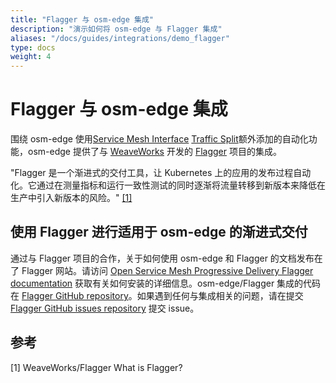```yaml
---
title: "Flagger 与 osm-edge 集成"
description: "演示如何将 osm-edge 与 Flagger 集成"
aliases: "/docs/guides/integrations/demo_flagger"
type: docs
weight: 4
---
```


# Flagger 与 osm-edge 集成

围绕 osm-edge 使用[Service Mesh Interface](smi-spec.io) [Traffic Split](https://github.com/servicemeshinterface/smi-spec/blob/v0.6.0/apis/traffic-split/v1alpha4/traffic-split.md)额外添加的自动化功能，osm-edge 提供了与 [WeaveWorks](https://www.weave.works/) 开发的 [Flagger](https://www.weave.works/oss/flagger/) 项目的集成。

"Flagger 是一个渐进式的交付工具，让 Kubernetes 上的应用的发布过程自动化。它通过在测量指标和运行一致性测试的同时逐渐将流量转移到新版本来降低在生产中引入新版本的风险。" [[1]](#1)

## 使用 Flagger 进行适用于 osm-edge 的渐进式交付

通过与 Flagger 项目的合作，关于如何使用 osm-edge 和 Flagger 的文档发布在了 Flagger 网站。请访问 [Open Service Mesh Progressive Delivery Flagger documentation](https://docs.flagger.app/tutorials/osm-progressive-delivery) 获取有关如何安装的详细信息。osm-edge/Flagger 集成的代码在 [Flagger GitHub repository](https://github.com/fluxcd/flagger)。如果遇到任何与集成相关的问题，请在提交 [Flagger GitHub issues repository](https://github.com/fluxcd/flagger/issues) 提交 issue。

## 参考

<a id="1">[1]</a>
WeaveWorks/Flagger
What is Flagger?
